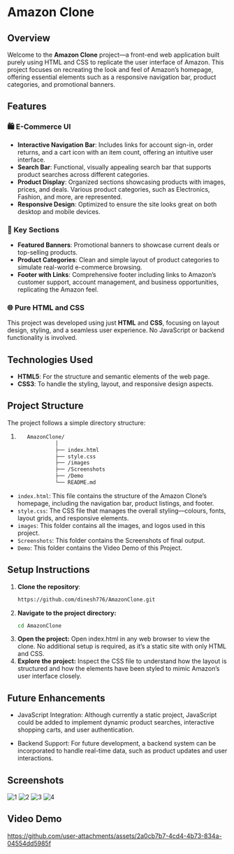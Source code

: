 # Amazon Clone

## Overview

Welcome to the **Amazon Clone** project—a front-end web application built purely using HTML and CSS to replicate the user interface of Amazon. This project focuses on recreating the look and feel of Amazon’s homepage, offering essential elements such as a responsive navigation bar, product categories, and promotional banners.

## Features

### 🛍️ E-Commerce UI
- **Interactive Navigation Bar**: Includes links for account sign-in, order returns, and a cart icon with an item count, offering an intuitive user interface.
- **Search Bar**: Functional, visually appealing search bar that supports product searches across different categories.
- **Product Display**: Organized sections showcasing products with images, prices, and deals. Various product categories, such as Electronics, Fashion, and more, are represented.
- **Responsive Design**: Optimized to ensure the site looks great on both desktop and mobile devices.

### 🎯 Key Sections
- **Featured Banners**: Promotional banners to showcase current deals or top-selling products.
- **Product Categories**: Clean and simple layout of product categories to simulate real-world e-commerce browsing.
- **Footer with Links**: Comprehensive footer including links to Amazon’s customer support, account management, and business opportunities, replicating the Amazon feel.

### 🌐 Pure HTML and CSS
This project was developed using just **HTML** and **CSS**, focusing on layout design, styling, and a seamless user experience. No JavaScript or backend functionality is involved.

## Technologies Used

- **HTML5**: For the structure and semantic elements of the web page.
- **CSS3**: To handle the styling, layout, and responsive design aspects.

## Project Structure

The project follows a simple directory structure:
1. ```bash
      AmazonClone/
               │
               ├── index.html         
               ├── style.css         
               ├── /images
               ├── /Screenshots
               ├── /Demo           
               └── README.md
   
- `index.html`: This file contains the structure of the Amazon Clone’s homepage, including the navigation bar, product listings, and footer.
- `style.css`: The CSS file that manages the overall styling—colours, fonts, layout grids, and responsive elements.
- `images`: This folder contains all the images, and logos used in this project.
- `Screenshots`: This folder contains the Screenshots of final output.
- `Demo`: This folder contains the Video Demo of this Project.

## Setup Instructions

1. **Clone the repository**:
   ```bash
   https://github.com/dinesh776/AmazonClone.git
2. **Navigate to the project directory:**
   ```bash
   cd AmazonClone
3. **Open the project:**
   Open index.html in any web browser to view the clone. No additional setup is required, as it’s a static site with only HTML and CSS.
4. **Explore the project:**
   Inspect the CSS file to understand how the layout is structured and how the elements have been styled to mimic Amazon’s user interface closely.

## Future Enhancements
- JavaScript Integration: Although currently a static project, JavaScript could be added to implement dynamic product searches, interactive shopping carts, and user authentication.
  
- Backend Support: For future development, a backend system can be incorporated to handle real-time data, such as product updates and user interactions.
   
   
## Screenshots
   ![1](./AmazonClone/Screenshots/1.png)
   ![2](./AmazonClone/Screenshots/2.png)
   ![3](./AmazonClone/Screenshots/3.png)
   ![4](./AmazonClone/Screenshots/4.png)



## Video Demo

https://github.com/user-attachments/assets/2a0cb7b7-4cd4-4b73-834a-04554dd5985f


   


     
